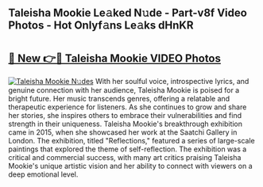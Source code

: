 ## Taleisha Mookie Le𝚊ked N𝚞de - Part-v8f Video Photos - Hot Onlyf𝚊ns Le𝚊ks dHnKR

# <h2><a href="http://ab78689.deff.icu/?id=Taleisha+Mookie">🔗 New 👉🔴 Taleisha Mookie VIDEO Photos</a></h2>

[![Taleisha Mookie N𝚞des](https://i.imgur.com/rIISA9y.gif)](http://ab78689.deff.icu/?id=Taleisha+Mookie)
With her soulful voice, introspective lyrics, and genuine connection with her audience, Taleisha Mookie is poised for a bright future. Her music transcends genres, offering a relatable and therapeutic experience for listeners. As she continues to grow and share her stories, she inspires others to embrace their vulnerabilities and find strength in their uniqueness. Taleisha Mookie's breakthrough exhibition came in 2015, when she showcased her work at the Saatchi Gallery in London. The exhibition, titled "Reflections," featured a series of large-scale paintings that explored the theme of self-reflection. The exhibition was a critical and commercial success, with many art critics praising Taleisha Mookie's unique artistic vision and her ability to connect with viewers on a deep emotional level.
